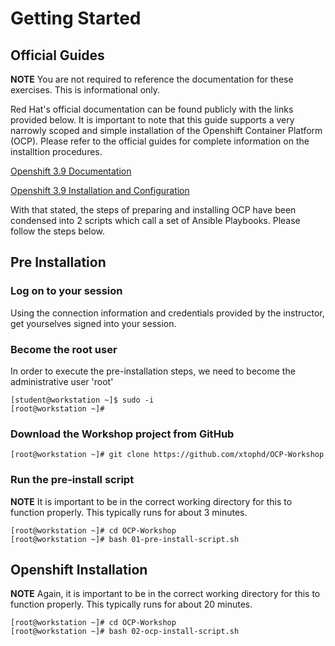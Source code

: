 # Getting Started

## Official Guides

**NOTE** You are not required to reference the documentation for these exercises.  This is informational only.

Red Hat's official documentation can be found publicly with the links provided below.  It is important to note that this guide supports a very narrowly scoped and simple installation of the Openshift Container Platform (OCP).  Please refer to the official guides for complete information on the installtion procedures.

[Openshift 3.9 Documentation](https://access.redhat.com/documentation/en-us/openshift_container_platform/3.9/)

[Openshift 3.9 Installation and Configuration](https://access.redhat.com/documentation/en-us/openshift_container_platform/3.9/html/installation_and_configuration/)

With that stated, the steps of preparing and installing OCP have been condensed into 2 scripts which call a set of Ansible Playbooks.  Please follow the steps below.

## Pre Installation

### Log on to your session

Using the connection information and credentials provided by the instructor, get yourselves signed into your session.

### Become the root user

In order to execute the pre-installation steps, we need to become the administrative user 'root'

    [student@workstation ~]$ sudo -i
    [root@workstation ~]#

### Download the Workshop project from GitHub

    [root@workstation ~]# git clone https://github.com/xtophd/OCP-Workshop

### Run the pre-install script

**NOTE** It is important to be in the correct working directory for this to function properly.  This typically runs for about 3 minutes.

    [root@workstation ~]# cd OCP-Workshop
    [root@workstation ~]# bash 01-pre-install-script.sh

## Openshift Installation

**NOTE** Again, it is important to be in the correct working directory for this to function properly.  This typically runs for about 20 minutes.

    [root@workstation ~]# cd OCP-Workshop
    [root@workstation ~]# bash 02-ocp-install-script.sh

